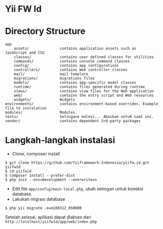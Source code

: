 Yii FW Id
===============
# Directory Structure
```
app
    assets/              contains application assets such as JavaScript and CSS
    classes/             contains user defined classes for utilities
    commands/            contains console command classes
    config/              contains app configurations
    controllers/         contains Web controller classes
    mail/                mail template
    migrations/          migrations files
    models/              contains app-specific model classes
    runtime/             contains files generated during runtime
    views/               contains view files for the Web application
    web/                 contains the entry script and Web resources
    widgets/             Widgets
environments/            contains environment-based overrides. Example file to instalation
modules/                 Modules.
tests/                   Setingane malesi... Abaikan untuk saat ini.
vendor/                  contains dependent 3rd-party packages
```

# Langkah-langkah instalasi

* Clone, composer install
```
$ git clone https://github.com/Yiiframework-Indonesia/yiifw.id.git yiifwid
$ cd yiifwid
$ composer install --prefer-dist
$ php init --env=Development --overwrite=n
```

* Edit file `app/config/main-local.php`, ubah setingan untuk koneksi database.
* Lakukan migrasi database
```
$ php yii migrate -e=m160312_050000
```

Setelah selesai, aplikasi dapat diakses dari `http://localhost/yiifwid/app/web/index.php`
